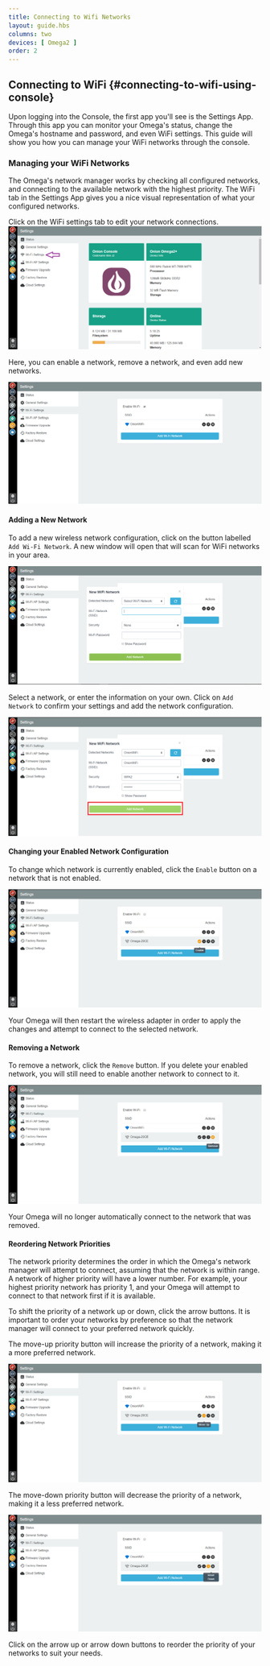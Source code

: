 ```yaml
---
title: Connecting to Wifi Networks
layout: guide.hbs
columns: two
devices: [ Omega2 ]
order: 2
---
```



## Connecting to WiFi {#connecting-to-wifi-using-console}

<!-- // TODO: update this after batch 3 or 4 -->
Upon logging into the Console, the first app you'll see is the Settings App. Through this app you can monitor your Omega's status, change the Omega's hostname and password, and even WiFi settings. This guide will show you how you can manage your WiFi networks through the console.

### Managing your WiFi Networks

<!-- // explanation of how wifimanager works (can have many configured networks, and it will connect to the available ) -->

The Omega's network manager works by checking all configured networks, and connecting to the available network with the highest priority. The WiFi tab in the Settings App gives you a nice visual representation of what your configured networks.


Click on the WiFi settings tab to edit your network connections.
![settings-page](../img/connecting-to-wifi-1.png)

Here, you can enable a network, remove a network, and even add new networks.

![wifi-settings-page](../img/connecting-to-wifi-2.png)



#### Adding a New Network

To add a new wireless network configuration, click on the button labelled `Add Wi-Fi Network`. A new window will open that will scan for WiFi networks in your area.

![wifi-modal](../img/connecting-to-wifi-3.png)

Select a network, or enter the information on your own. Click on `Add Network` to confirm your settings and add the network configuration.

![wifi-modal-with-settings](../img/connecting-to-wifi-4.png)



#### Changing your Enabled Network Configuration


To change which network is currently enabled, click the `Enable` button on a network that is not enabled.

![wifi-enable-button](../img/connecting-to-wifi-5.png)

Your Omega will then restart the wireless adapter in order to apply the changes and attempt to connect to the selected network.


#### Removing a Network

To remove a network, click the `Remove` button. If you delete your enabled network, you will still need to enable another network to connect to it.

![wifi-remove-button](../img/connecting-to-wifi-6.png)

Your Omega will no longer automatically connect to the network that was removed.

#### Reordering Network Priorities

The network priority determines the order in which the Omega's network manager will attempt to connect, assuming that the network is within range. A network of higher priority will have a lower number. For example, your highest priority network has priority 1, and your Omega will attempt to connect to that network first if it is available.

To shift the priority of a network up or down, click the arrow buttons. It is important to order your networks by preference so that the network manager will connect to your preferred network quickly.

The move-up priority button will increase the priority of a network, making it a more preferred network.

![wifi-move-up](../img/connecting-to-wifi-7.png)

The move-down priority button will decrease the priority of a network, making it a less preferred network.

![wifi-move-down](../img/connecting-to-wifi-8.png)


Click on the arrow up or arrow down buttons to reorder the priority of your networks to suit your needs.

